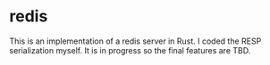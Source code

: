 # redis

This is an implementation of a redis server in Rust. I coded the RESP serialization myself. It is in progress so the final features are TBD.
